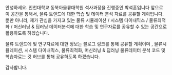 
안녕하세요. 인천대학교 동북아물류대학원 석사과정을 진행중인 박석훈입니다 
앞으로 이 공간을 통해서, 물류 트렌드에 대한 학습 및 데이터 분석 자료를 공유할 계획입니다.
뿐만 아니라, 제가 관심을 가지고 있는 물류 시뮬레이션 / 시스템 다이내믹스 / 물류최적화 / 머신러닝 & 딥러닝 데이터분석에 대한 학습 및 연구자료를 공유할 수 있는 공간으로 활용하도록 하겠습니다. 

물류 트렌드에 및 연구자료에 대한 정보는 블로그 링크를 통해 공유할  계획이며 , 물류시뮬레이션, 시스템 다이내믹스, 물류최적화, 머신러닝 & 딥러닝 물류데이터 분석 코드 및 학습자료는 깃 허브를 통해 공유하도록 하겠습니다. 

감사합니다. 
